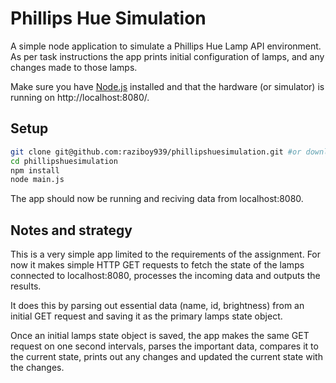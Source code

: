 # Phillips Hue Simulation 

A simple node application to simulate a Phillips Hue Lamp API environment.  
As per task instructions the app prints initial configuration of lamps, and any changes made to those lamps.





Make sure you have [Node.js](http://nodejs.org/) installed and that the hardware (or simulator) is 
running on http://localhost:8080/.




## Setup



```sh
git clone git@github.com:raziboy939/phillipshuesimulation.git #or download the zip file and extract contents.
cd phillipshuesimulation
npm install
node main.js
```

The app should now be running and reciving data from localhost:8080.

## Notes and strategy

  This is a very simple app limited to the requirements of the assignment.  For now it makes simple HTTP GET requests to fetch the state of the lamps connected to localhost:8080, processes the incoming data and outputs the results.
 
  It does this by parsing out essential data (name, id, brightness) from an initial GET request and saving it as the primary lamps state object.  
 
  Once an initial lamps state object is saved, the app makes the same GET request on one second intervals, parses the important data, compares it to the current state, prints out any changes and updated the current state with the changes.
 
